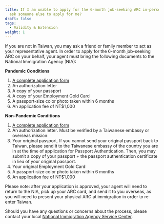 ```yaml
---
title: If I am unable to apply for the 6-month job-seeking ARC in-person, can I
  ask someone else to apply for me?
draft: false
tags:
  - Validity & Extension
weight: 1
---
```

If you are not in Taiwan, you may ask a friend or family member to act as your representative agent. In order to apply for the 6-month job-seeking ARC on your behalf, your agent must bring the following documents to the National Immigration Agency (NIA):

**Pandemic Conditions**

1. [A complete application form ](https://www.immigration.gov.tw/media/37407/application-form.pdf " to Multiple-purpose Application Form for Foreigners pdf")
2. An authorization letter
3. A copy of your passport
4. A copy of your Employment Gold Card
5. A passport-size color photo taken within 6 months
6. An application fee of NT$1,000

**Non-Pandemic Conditions**

1. [A complete application form](https://www.immigration.gov.tw/media/37407/application-form.pdf " to Multiple-purpose Application Form for Foreigners pdf")
2. An authorization letter. Must be verified by a Taiwanese embassy or overseas mission
3. Your original passport. If you cannot send your original passport back to Taiwan, please send it to the Taiwanese embassy of the country you are in at the time of application for Passport Authentication. Then, you may submit a copy of your passport + the passport authentication certificate in lieu of your original passport.
4. Your original Employment Gold Card
5. A passport-size color photo taken within 6 months
6. An application fee of NT$1,000

Please note: after your application is approved, your agent will need to return to the NIA, pick up your ARC card, and send it to you overseas, as you will need to present your physical ARC at immigration in order to re-enter Taiwan.

Should you have any questions or concerns about the process, please contact your local [National Immigration Agency Service Center](https://www.immigration.gov.tw/5475/5478/141386/127061/127076/ " to National Immigration Agency Service Center page").